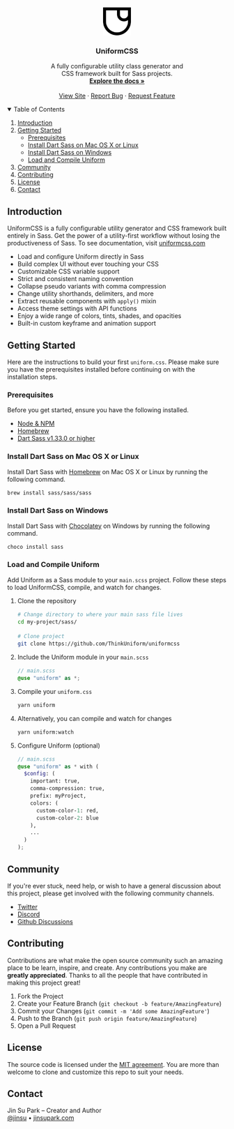 <br />
<p align="center">
  <a href="https://github.com/ThinkUniform/uniformcss">
    <img src="icon.svg" alt="Logo" width="64" height="64">
  </a>

  <h3 align="center">UniformCSS</h3>

  <p align="center">
    A fully configurable utility class generator and <br>CSS framework built for Sass projects.
    <br />
    <a href="https://uniformcss.com"><strong>Explore the docs »</strong></a>
    <br />
    <br />
    <a href="https://uniformcss.com">View Site</a>
    ·
    <a href="https://github.com/ThinkUniform/uniformcss/issues">Report Bug</a>
    ·
    <a href="https://github.com/ThinkUniform/uniformcss/issues">Request Feature</a>
  </p>
</p>

<details open="open">
  <summary>Table of Contents</summary>
  <ol>
    <li>
      <a href="#introduction">Introduction</a>
    </li>
    <li>
      <a href="#getting-started">Getting Started</a>
      <ul>
        <li><a href="#prerequisites">Prerequisites</a></li>
        <li><a href="#install-dart-sass-on-mac-os-x-or-linux">Install Dart Sass on Mac OS X or Linux</a></li>
        <li><a href="#install-dart-sass-on-windows">Install Dart Sass on Windows</a></li>
        <li><a href="#load-and-compile-uniform">Load and Compile Uniform</a></li>
      </ul>
    </li>
    <li><a href="#community">Community</a></li>
    <li><a href="#contributing">Contributing</a></li>
    <li><a href="#license">License</a></li>
    <li><a href="#contact">Contact</a></li>
  </ol>
</details>

## Introduction

UniformCSS is a fully configurable utility generator and CSS framework built entirely in Sass. Get the power of a utility-first workflow without losing the productiveness of Sass. To see documentation, visit [uniformcss.com](https://uniformcss.com/)

- Load and configure Uniform directly in Sass
- Build complex UI without ever touching your CSS
- Customizable CSS variable support
- Strict and consistent naming convention
- Collapse pseudo variants with comma compression
- Change utility shorthands, delimiters, and more
- Extract reusable components with `apply()` mixin
- Access theme settings with API functions
- Enjoy a wide range of colors, tints, shades, and opacities
- Built-in custom keyframe and animation support

## Getting Started

Here are the instructions to build your first `uniform.css`. Please make sure you have the prerequisites installed before continuing on with the installation steps.

### Prerequisites

Before you get started, ensure you have the following installed.

- [Node & NPM](https://nodejs.org/en/download/)
- [Homebrew](https://brew.sh/)
- [Dart Sass v1.33.0 or higher](https://sass-lang.com/install)

### Install Dart Sass on Mac OS X or Linux

Install Dart Sass with [Homebrew](https://brew.sh/) on Mac OS X or Linux by running the following command.

```sh
brew install sass/sass/sass
```

### Install Dart Sass on Windows

Install Dart Sass with [Chocolatey](https://chocolatey.org/) on Windows by running the following command.

```sh
choco install sass
```

### Load and Compile Uniform

Add Uniform as a Sass module to your `main.scss` project. Follow these steps to load UniformCSS, compile, and watch for changes.

1. Clone the repository
   ```sh
   # Change directory to where your main sass file lives
   cd my-project/sass/

   # Clone project
   git clone https://github.com/ThinkUniform/uniformcss
   ```
2. Include the Uniform module in your `main.scss`
   ```scss
   // main.scss
   @use "uniform" as *;
   ```
3. Compile your `uniform.css`
   ```sh
   yarn uniform
   ```
4. Alternatively, you can compile and watch for changes
   ```sh
   yarn uniform:watch
   ```
5. Configure Uniform (optional)
   ```scss
   // main.scss
   @use "uniform" as * with (
     $config: (
       important: true,
       comma-compression: true,
       prefix: myProject,
       colors: (
         custom-color-1: red,
         custom-color-2: blue
       ),
       ...
     )
   );
   ```

## Community

If you're ever stuck, need help, or wish to have a general discussion about this project, please get involved with the following community channels.

- [Twitter](http://twitter.com/UniformCSS)
- [Discord](https://discord.gg/GGZuRVua)
- [Github Discussions](https://github.com/ThinkUniform/uniformcss/discussions)

## Contributing

Contributions are what make the open source community such an amazing place to be learn, inspire, and create. Any contributions you make are **greatly appreciated**. Thanks to all the people that have contributed in making this project great!

1. Fork the Project
2. Create your Feature Branch (`git checkout -b feature/AmazingFeature`)
3. Commit your Changes (`git commit -m 'Add some AmazingFeature'`)
4. Push to the Branch (`git push origin feature/AmazingFeature`)
5. Open a Pull Request

## License

The source code is licensed under the [MIT agreement](https://github.com/ThinkUniform/uniformcss.com/blob/main/LICENSE). You are more than welcome to clone and customize this repo to suit your needs.

## Contact

Jin Su Park – Creator and Author<br>
[@jinsu](https://twitter.com/jinsu) • [jinsupark.com](https://jinsupark.com)
